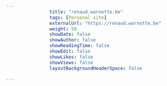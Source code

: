 ---
                title: "renaud.warnotte.be"
                tags: [Personal site]
                externalUrl: "https://renaud.warnotte.be"
                weight: 50
                showDate: false
                showAuthor: false
                showReadingTime: false
                showEdit: false
                showLikes: false
                showViews: false
                layoutBackgroundHeaderSpace: false
                ---
